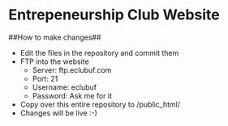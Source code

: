 Entrepeneurship Club Website
============================

##How to make changes##
- Edit the files in the repository and commit them  
- FTP into the website
	- Server: ftp.eclubuf.com
	- Port: 21  
	- Username: eclubuf  
	- Password: Ask me for it  
- Copy over this entire repository to /public_html/  
- Changes will be live :-)
